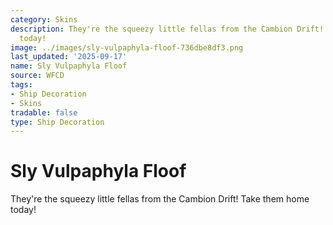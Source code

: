 ```yaml
---
category: Skins
description: They're the squeezy little fellas from the Cambion Drift! Take them home
  today!
image: ../images/sly-vulpaphyla-floof-736dbe8df3.png
last_updated: '2025-09-17'
name: Sly Vulpaphyla Floof
source: WFCD
tags:
- Ship Decoration
- Skins
tradable: false
type: Ship Decoration
---
```


# Sly Vulpaphyla Floof

They're the squeezy little fellas from the Cambion Drift! Take them home today!


